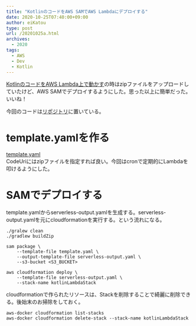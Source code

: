 ```yaml
---
title: "KotlinのコードをAWS SAMでAWS Lambdaにデプロイする"
date: 2020-10-25T07:40:00+09:00
author: eiKatou
type: post
url: /20201025a.html
archives:
  - 2020
tags:
  - AWS
  - Dev
  - Kotlin
---
```


[KotlinのコードをAWS Lambda上で動かす](/20201011.html)の時はzipファイルをアップロードしていたけど、AWS SAMでデプロイするようにした。思った以上に簡単だった。いいね！

今回のコードは[リポジトリ](https://github.com/eiKatou/Sample/tree/master/Kotlin/awslambda)に置いている。

<!--more-->

# template.yamlを作る
[template.yaml](https://github.com/eiKatou/Sample/blob/master/Kotlin/awslambda/template.yaml)  
CodeUriにはzipファイルを指定すれば良い。今回はcronで定期的にLambdaを叩けるようにした。

# SAMでデプロイする
template.yamlからserverless-output.yamlを生成する。serverless-output.yamlを元にcloudformationを実行する。という流れになる。
```
./gralew clean
./gradlew buildZip

sam package \
    --template-file template.yaml \
    --output-template-file serverless-output.yaml \
    --s3-bucket <S3_BUCKET>

aws cloudformation deploy \
    --template-file serverless-output.yaml \
    --stack-name kotlinLambdaStack
```

cloudformationで作られたリソースは、Stackを削除することで綺麗に削除できる。後始末のお掃除をしておく。
```
aws-docker cloudformation list-stacks
aws-docker cloudformation delete-stack --stack-name kotlinLambdaStack
```
